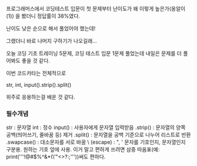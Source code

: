 프로그래머스에서 코딩테스트 입문이 첫 문제부터 난이도가 왜 이렇게 높은가(옹알이(1)) 을 봤더니 정답률이 38%였다.

난이도 낮은 순으로 해서 풀었어야 했는데!

그랬더니 바로 나머지 구하기가 나오길래...

오늘 코딩 기초 트레이닝 5문제, 코딩 테스트 입문 1문제 풀었는데
내일은 문제를 더 풀어봐도 좋을 것 같다.


이번 코드카타는 전체적으로

str, int, input().strip().split()

위주로 응용하는걸 배운 것 같다.


### 필수개념


str : 문자열
int :  정수
input() : 사용자에게 문자열 입력받음
.strip() : 문자열의 양쪽 공백(띄어쓰기, 줄바꿈 등) 제거
.split() : 문자열을 공백 기준으로 나누어 리스트로 반환
.swapcase() : 대소문자를 서로 바꿈
\ (escape) :  ", ' 문자를 기호인지, 문자열인지 구분용. 원하는 기호 앞에 사용. 이거 말고 편하게 쓰려면 삼중 따옴표(예: print('''!@#$%^&*(\\'"<>?:;'''))써도 편하다.